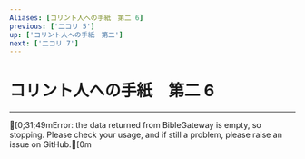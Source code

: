 ```yaml
---
Aliases: [コリント人への手紙　第二 6]
previous: ['二コリ 5']
up: ['コリント人への手紙　第二']
next: ['二コリ 7']
---
```

# コリント人への手紙　第二 6

***
[0;31;49mError: the data returned from BibleGateway is empty, so stopping. Please check your usage, and if still a problem, please raise an issue on GitHub.[0m
